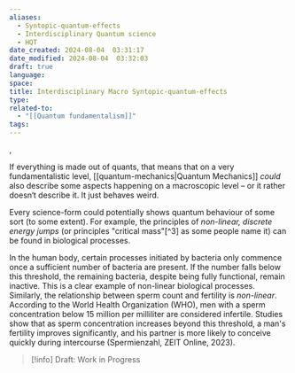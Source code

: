 ```yaml
---
aliases:
  - Syntopic-quantum-effects
  - Interdisciplinary Quantum science
  - HQT
date_created: 2024-08-04  03:31:17
date_modified: 2024-08-04  03:32:03
draft: true
language: 
space: 
title: Interdisciplinary Macro Syntopic-quantum-effects
type: 
related-to:
  - "[[Quantum fundamentalism]]"
tags:
---
```

,


If everything is made out of quants, that means that on a very fundamentalistic level, [[quantum-mechanics|Quantum Mechanics]] *could* also describe some aspects happening on a macroscopic level – or it rather doesn‘t describe it. It just behaves weird.

Every science-form could potentially shows quantum behaviour of some sort (to some extent).
For example, the principles of *non-linear,* *discrete energy jumps* (or principles "critical mass"[^3] as some people name it) can be found in biological processes.


In the human body, certain processes initiated by bacteria only commence once a sufficient number of bacteria are present. If the number falls below this threshold, the remaining bacteria, despite being fully functional, remain inactive. This is a clear example of non-linear biological processes.
Similarly, the relationship between sperm count and fertility is *non-linear*. According to the World Health Organization (WHO), men with a sperm concentration below 15 million per milliliter are considered infertile. Studies show that as sperm concentration increases beyond this threshold, a man's fertility improves significantly, and his partner is more likely to conceive quickly during intercourse (Spermienzahl, ZEIT Online, 2023).


> [!info] Draft: Work in Progress
>
